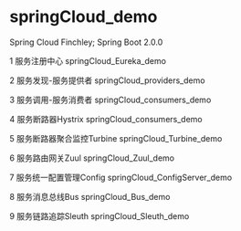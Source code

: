 # springCloud_demo

Spring Cloud Finchley; Spring Boot 2.0.0

1 服务注册中心  springCloud_Eureka_demo

2 服务发现-服务提供者  springCloud_providers_demo

3 服务调用-服务消费者  springCloud_consumers_demo

4 服务断路器Hystrix  springCloud_consumers_demo

5 服务断路器聚合监控Turbine  springCloud_Turbine_demo

6 服务路由网关Zuul  springCloud_Zuul_demo

7 服务统一配置管理Config  springCloud_ConfigServer_demo

8 服务消息总线Bus  springCloud_Bus_demo

9 服务链路追踪Sleuth  springCloud_Sleuth_demo

 








